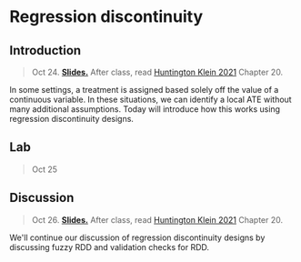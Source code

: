 
# Regression discontinuity

## Introduction

> Oct 24. [**Slides.**](assets/slides/8-1_rdd_intro.pdf) After class, read [Huntington Klein 2021](https://theeffectbook.net/ch-RegressionDiscontinuity.html) Chapter 20.

In some settings, a treatment is assigned based solely off the value of a continuous variable. In these situations, we can identify a local ATE without many additional assumptions. Today will introduce how this works using regression discontinuity designs. 

## Lab

> Oct 25

## Discussion

> Oct 26. [**Slides.**](assets/slides/8-2_rdd_extensions.pdf) After class, read [Huntington Klein 2021](https://theeffectbook.net/ch-RegressionDiscontinuity.html) Chapter 20.

We'll continue our discussion of regression discontinuity designs by discussing fuzzy RDD and validation checks for RDD.
